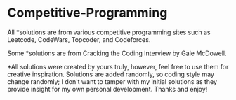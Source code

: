 # Competitive-Programming
All *solutions are from various competitive programming sites such as Leetcode, CodeWars, Topcoder, and Codeforces.

Some *solutions are from Cracking the Coding Interview by Gale McDowell.

*All solutions were created by yours truly, however, feel free to use them for creative inspiration.
Solutions are added randomly, so coding style may change randomly; I don't want to tamper with my 
initial solutions as they provide insight for my own personal development. Thanks and enjoy!
